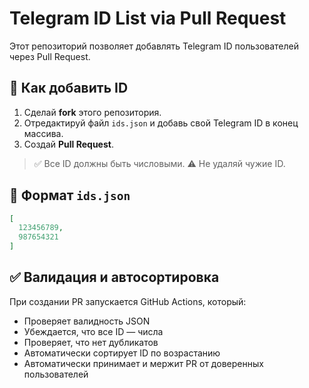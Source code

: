 # Telegram ID List via Pull Request

Этот репозиторий позволяет добавлять Telegram ID пользователей через Pull Request.

## 🔧 Как добавить ID

1. Сделай **fork** этого репозитория.
2. Отредактируй файл `ids.json` и добавь свой Telegram ID в конец массива.
3. Создай **Pull Request**.

> ✅ Все ID должны быть числовыми.
> ⚠️ Не удаляй чужие ID.

## 📄 Формат `ids.json`

```json
[
  123456789,
  987654321
]
```

## ✅ Валидация и автосортировка

При создании PR запускается GitHub Actions, который:
- Проверяет валидность JSON
- Убеждается, что все ID — числа
- Проверяет, что нет дубликатов
- Автоматически сортирует ID по возрастанию
- Автоматически принимает и мержит PR от доверенных пользователей
